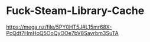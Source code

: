 # Fuck-Steam-Library-Cache
https://mega.nz/file/5PY0HT5J#L15mr68X-PcQdt7HmHoQ5OoQyOOe7bV8Savrbm3SuTA

